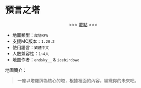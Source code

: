 # 預言之塔

<div align="center">
  >>> <a href="./files/預言之塔.zip">載點</a> <<<
</div>

- 地圖類型：`爬塔RPG`  
- 支援MC版本：`1.20.2`  
- 使用語言：`繁體中文`  
- 人數兼容性：`1~4人`  
- 地圖作者：`endsky__` & `icebirdowo`  

地圖簡介：
> 一座以塔羅牌為核心的塔，根據裡面的內容，編織你的未來吧。
